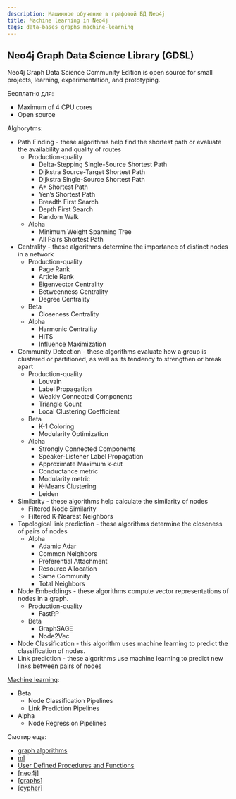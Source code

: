 ```yaml
---
description: Машинное обучение в графовой БД Neo4j
title: Machine learning in Neo4j
tags: data-bases graphs machine-learning
---
```

## Neo4j Graph Data Science Library (GDSL)

Neo4j Graph Data Science Community Edition is open source for small projects, learning, experimentation, and prototyping.

Бесплатно для:

- Maximum of 4 CPU cores
- Open source

Alghorytms:

- Path Finding - these algorithms help find the shortest path or evaluate the availability and quality of routes
  - Production-quality
    - Delta-Stepping Single-Source Shortest Path
    - Dijkstra Source-Target Shortest Path
    - Dijkstra Single-Source Shortest Path
    - A* Shortest Path
    - Yen’s Shortest Path
    - Breadth First Search
    - Depth First Search
    - Random Walk
  - Alpha
    - Minimum Weight Spanning Tree
    - All Pairs Shortest Path
- Centrality - these algorithms determine the importance of distinct nodes in a network
  - Production-quality
    - Page Rank
    - Article Rank
    - Eigenvector Centrality
    - Betweenness Centrality
    - Degree Centrality
  - Beta
    - Closeness Centrality
  - Alpha
    - Harmonic Centrality
    - HITS
    - Influence Maximization
- Community Detection - these algorithms evaluate how a group is clustered or partitioned, as well as its tendency to strengthen or break apart
  - Production-quality
    - Louvain
    - Label Propagation
    - Weakly Connected Components
    - Triangle Count
    - Local Clustering Coefficient
  - Beta
    - K-1 Coloring
    - Modularity Optimization
  - Alpha
    - Strongly Connected Components
    - Speaker-Listener Label Propagation
    - Approximate Maximum k-cut
    - Conductance metric
    - Modularity metric
    - K-Means Clustering
    - Leiden
- Similarity - these algorithms help calculate the similarity of nodes
  - Filtered Node Similarity
  - Filtered K-Nearest Neighbors
- Topological link prediction - these algorithms determine the closeness of pairs of nodes
  - Alpha
    - Adamic Adar
    - Common Neighbors
    - Preferential Attachment
    - Resource Allocation
    - Same Community
    - Total Neighbors
- Node Embeddings - these algorithms compute vector representations of nodes in a graph.
  - Production-quality
    - FastRP
  - Beta
    - GraphSAGE
    - Node2Vec
- Node Classification - this algorithm uses machine learning to predict the classification of nodes.
- Link prediction - these algorithms use machine learning to predict new links between pairs of nodes

[Machine learning](https://neo4j.com/docs/graph-data-science/current/machine-learning/machine-learning/):

- Beta
  - Node Classification Pipelines
  - Link Prediction Pipelines
- Alpha
  - Node Regression Pipelines

Смотир еще:

- [graph algorithms](https://neo4j.com/developer/graph-data-science/graph-algorithms/)
- [ml](https://neo4j.com/docs/graph-data-science/current/machine-learning/machine-learning/)
- [User Defined Procedures and Functions](https://neo4j.com/developer/cypher/procedures-functions/)
- [[neo4j]]
- [[graphs]]
- [[cypher]]

[//begin]: # "Autogenerated link references for markdown compatibility"
[neo4j]: neo4j "Neo4j graph data base"
[graphs]: ../lists/graphs "Machine learning with graphs"
[cypher]: cypher "Cypher query language"
[//end]: # "Autogenerated link references"